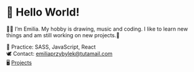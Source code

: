  <h1>👋 Hello World! </h1>
  <p>👩‍💻 I’m Emilia. My hobby is drawing, music and coding. I like to learn new things and am still working on new projects.💎</p>
  
      
 📘 Practice: SASS, JavaScript, React<br>
 🕊 Contact: emiliaprzybylek@tutamail.com<br>
 🖥 <a href="https://github.com/EmiliaPrzybylek/My-projects">Projects</a>
 
<!---
EmiliaPrzybylek/EmiliaPrzybylek is a ✨ special ✨ repository because its `README.md` (this file) appears on your GitHub profile.
You can click the Preview link to take a look at your changes.
--->
